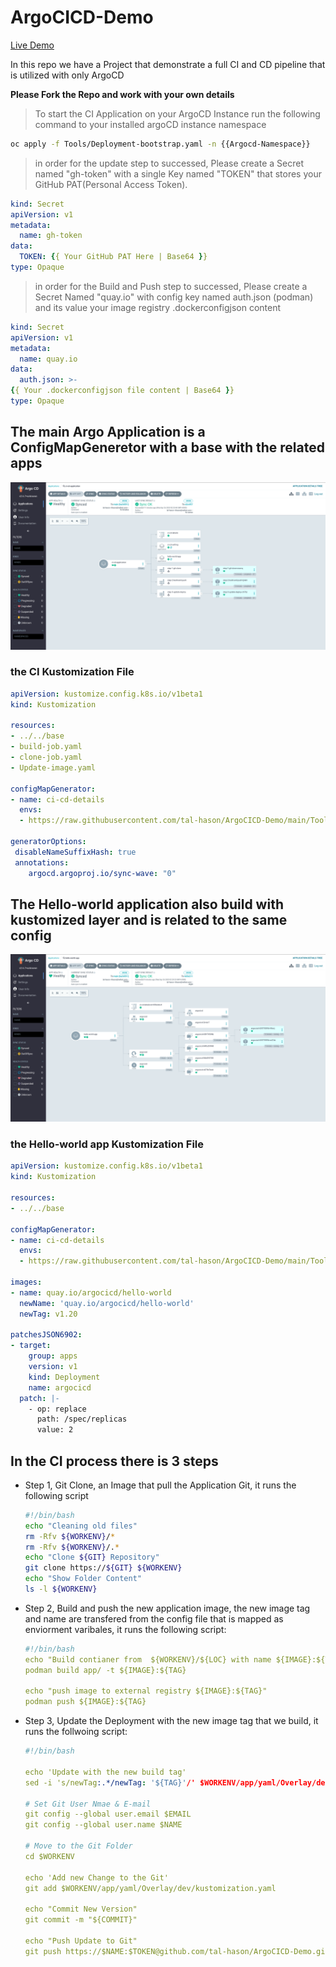 # ArgoCICD-Demo

[Live Demo](https://youtu.be/sFNHS1mdglI)

In this repo we have a Project that demonstrate a full CI and CD pipeline that is utilized with only ArgoCD

**Please Fork the Repo and work with your own details**

> To start the CI Application on your ArgoCD Instance run the following command to your installed argoCD instance namespace

```Bash
oc apply -f Tools/Deployment-bootstrap.yaml -n {{Argocd-Namespace}}
```

> in order for the update step to successed, Please create a Secret named "gh-token" with a single Key named "TOKEN" that stores your GitHub PAT(Personal Access Token).

```YAML
kind: Secret
apiVersion: v1
metadata:
  name: gh-token
data:
  TOKEN: {{ Your GitHub PAT Here | Base64 }}
type: Opaque
```

> in order for the Build and Push step to successed, Please create a Secret Named "quay.io" with config key named auth.json (podman) and its value your image registry .dockerconfigjson content

```YAML
kind: Secret
apiVersion: v1
metadata:
  name: quay.io
data:
  auth.json: >-
{{ Your .dockerconfigjson file content | Base64 }}
type: Opaque
```

## The main Argo Application is a ConfigMapGeneretor with a base with the related apps

![CI Application](https://github.com/tal-hason/ArgoCICD-Demo/blob/ad6ff3be3097d24bc31ed0ddced0945fc952640d/pictures/ci-Process.png?raw=true)

### the CI Kustomization File

```YAML
apiVersion: kustomize.config.k8s.io/v1beta1
kind: Kustomization

resources:
- ../../base
- build-job.yaml
- clone-job.yaml
- Update-image.yaml

configMapGenerator:
- name: ci-cd-details
  envs:
  - https://raw.githubusercontent.com/tal-hason/ArgoCICD-Demo/main/Tools/config

generatorOptions:
 disableNameSuffixHash: true
 annotations:
    argocd.argoproj.io/sync-wave: "0"
```

## The Hello-world application also build with kustomized layer and is related to the same config

![Hello-World-App](https://github.com/tal-hason/ArgoCICD-Demo/blob/assests/pictures/Hello-world-App.png?raw=true)

### the Hello-world app Kustomization File

```YAML
apiVersion: kustomize.config.k8s.io/v1beta1
kind: Kustomization

resources:
- ../../base

configMapGenerator:
- name: ci-cd-details
  envs:
  - https://raw.githubusercontent.com/tal-hason/ArgoCICD-Demo/main/Tools/config

images:
- name: quay.io/argocicd/hello-world
  newName: 'quay.io/argocicd/hello-world'
  newTag: v1.20

patchesJSON6902:
- target:
    group: apps
    version: v1
    kind: Deployment
    name: argocicd
  patch: |-
    - op: replace
      path: /spec/replicas
      value: 2
```

## In the CI process there is 3 steps

* Step 1, Git Clone, an Image that pull the Application Git, it runs the following script

    ```Bash
    #!/bin/bash
    echo "Cleaning old files"
    rm -Rfv ${WORKENV}/*
    rm -Rfv ${WORKENV}/.*
    echo "Clone ${GIT} Repository"
    git clone https://${GIT} ${WORKENV}
    echo "Show Folder Content" 
    ls -l ${WORKENV}
    ```

* Step 2, Build and push the new application image, the new image tag and name are transfered from the config file that is mapped as enviorment varibales, it runs the following script:

    ```YAML
    #!/bin/bash
    echo "Build contianer from  ${WORKENV}/${LOC} with name ${IMAGE}:${TAG}"
    podman build app/ -t ${IMAGE}:${TAG}

    echo "push image to external registry ${IMAGE}:${TAG}"
    podman push ${IMAGE}:${TAG}
    ```

* Step 3, Update the Deployment with the new image tag that we build, it runs the follwoing script:

    ```YAML
    #!/bin/bash

    echo 'Update with the new build tag'
    sed -i 's/newTag:.*/newTag: '${TAG}'/' $WORKENV/app/yaml/Overlay/dev/kustomization.yaml
    
    # Set Git User Nmae & E-mail
    git config --global user.email $EMAIL
    git config --global user.name $NAME
    
    # Move to the Git Folder
    cd $WORKENV
    
    echo 'Add new Change to the Git'
    git add $WORKENV/app/yaml/Overlay/dev/kustomization.yaml
    
    echo "Commit New Version"
    git commit -m "${COMMIT}"
    
    echo "Push Update to Git"
    git push https://$NAME:$TOKEN@github.com/tal-hason/ArgoCICD-Demo.git
    ```
